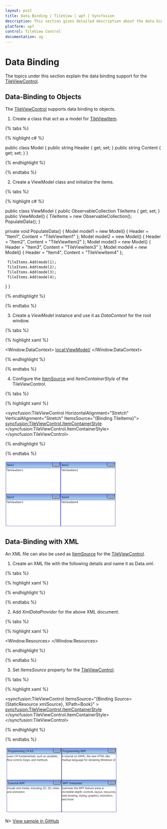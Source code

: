 ```yaml
---
layout: post
title: Data Binding | TileView | wpf | Syncfusion
description: This section gives detailed description about the data binding by object and XML in TileView Control.
platform: wpf
control: TileView Control
documentation: ug
---
```


# Data Binding

The topics under this section explain the data binding support for the [TileViewControl](https://help.syncfusion.com/cr/cref_files/wpf/Syncfusion.Shared.Wpf~Syncfusion.Windows.Shared.TileViewControl_members.html).

## Data-Binding to Objects

The [TileViewControl](https://help.syncfusion.com/cr/cref_files/wpf/Syncfusion.Shared.Wpf~Syncfusion.Windows.Shared.TileViewControl_members.html) supports data binding to objects.

1. Create a class that act as a model for [TileViewItem](https://help.syncfusion.com/cr/cref_files/wpf/Syncfusion.Shared.Wpf~Syncfusion.Windows.Shared.TileViewItem.html).

{% tabs %}

{% highlight c# %}

public class Model
{
  public string Header { get; set; }
  public string Content { get; set; }
}

{% endhighlight %}

{% endtabs %}


2. Create a ViewModel class and initialize the items.

{% tabs %}

{% highlight c# %}

public class ViewModel
{
  public ObservableCollection<Model> TileItems { get; set; }
  public ViewModel()
  {
    TileItems = new ObservableCollection<Model>();
    PopulateData();
  }

  private void PopulateData()
  {
     Model model1 = new Model() { Header = "Item1", Content = "TileViewItem1" };
     Model model2 = new Model() { Header = "Item2", Content = "TileViewItem2" };
     Model model3 = new Model() { Header = "Item3", Content = "TileViewItem3" };
     Model model4 = new Model() { Header = "Item4", Content = "TileViewItem4" };           

     TileItems.Add(model1);
     TileItems.Add(model2);
     TileItems.Add(model3);
     TileItems.Add(model4);
  }
}
 
{% endhighlight %}

{% endtabs %}
  

3. Create a _ViewModel_ instance and use it as _DataContext_ for the root window.

{% tabs %}

{% highlight xaml %}

<Window.DataContext>
  <local:ViewModel/>
</Window.DataContext>
  
{% endhighlight %}

{% endtabs %}
  
4. Configure the [ItemSource](https://help.syncfusion.com/cr/cref_files/wpf/Syncfusion.Tools.Wpf~Syncfusion.Windows.Tools.Controls.WizardControl_members.html#) and _ItemContainerStyle_ of the TileViewControl.

{% tabs %}

{% highlight xaml %}

<syncfusion:TileViewControl HorizontalAlignment="Stretch" VerticalAlignment="Stretch" ItemsSource="{Binding TileItems}">
  <syncfusion:TileViewControl.ItemContainerStyle>
      <Style TargetType="{x:Type syncfusion:TileViewItem}">
        <Setter Property="Header" Value="{Binding Header}" />
        <Setter Property="Content" Value="{Binding Content}"/>
      </Style>
  </syncfusion:TileViewControl.ItemContainerStyle>
</syncfusion:TileViewControl>
  
{% endhighlight %}

{% endtabs %}

![Data binding](Data-Binding_images/Data-Binding_img1.png)

## Data-Binding with XML

An XML file can also be used as [ItemSource](https://help.syncfusion.com/cr/cref_files/wpf/Syncfusion.Tools.Wpf~Syncfusion.Windows.Tools.Controls.WizardControl_members.html#) for the [TileViewControl](https://help.syncfusion.com/cr/cref_files/wpf/Syncfusion.Shared.Wpf~Syncfusion.Windows.Shared.TileViewControl_members.html).

1. Create an XML file with the following details and name it as Data.xml.

{% tabs %}

{% highlight xaml %}

<?xml version="1.0" encoding="utf-8" ?>
<Books>
  <Book Name="Programming C# 4.0" Description="Learn C# fundamentals, such as variables, flow control, loops, and methods"/>
  <Book Name="Programming WPF" Description="A tutorial on XAML, the new HTML-like markup language for declaring Windows UI"/>
  <Book Name="Essential WPF" Description="Visuals and media, including 2D, 3D, video, and animation"/>
  <Book Name="WPF Unleashed" Description="Examines the WPF feature areas in incredible depth: controls, layout, resources, data binding, styling, graphics, animation, and more"/>
</Books>

{% endhighlight %}

{% endtabs %}
   
2. Add _XmlDataProvider_ for the above XML document.
   
{% tabs %}

{% highlight xaml %}

<Window.Resources>
  <XmlDataProvider Source="Data.xml" x:Key="xmlSource" XPath="Books"/>
</Window.Resources>  

{% endhighlight %}

{% endtabs %}

3. Set _ItemsSource_ property for the [TileViewControl](https://help.syncfusion.com/cr/cref_files/wpf/Syncfusion.Shared.Wpf~Syncfusion.Windows.Shared.TileViewControl_members.html).
   
{% tabs %}

{% highlight xaml %}

<syncfusion:TileViewControl ItemsSource="{Binding Source={StaticResource xmlSource}, XPath=Book}"   >
  <syncfusion:TileViewControl.ItemContainerStyle>
    <Style TargetType="{x:Type syncfusion:TileViewItem}">
      <Setter Property="Header" Value="{Binding XPath=@Name}" />
      <Setter Property="ContentTemplate">
      <Setter.Value>
        <DataTemplate>
            <TextBlock Text="{Binding XPath=@Description}" TextWrapping="Wrap"/>
        </DataTemplate>
      </Setter.Value>
      </Setter>                    
    </Style>
  </syncfusion:TileViewControl.ItemContainerStyle>
</syncfusion:TileViewControl>
 
{% endhighlight %}

{% endtabs %}

![Item container style](Data-Binding_images/Data-Binding_img2.png)

N> [View sample in GitHub ](https://github.com/SyncfusionExamples/How-to-populate-tileview-control-by-data-binding-in-wpf)



